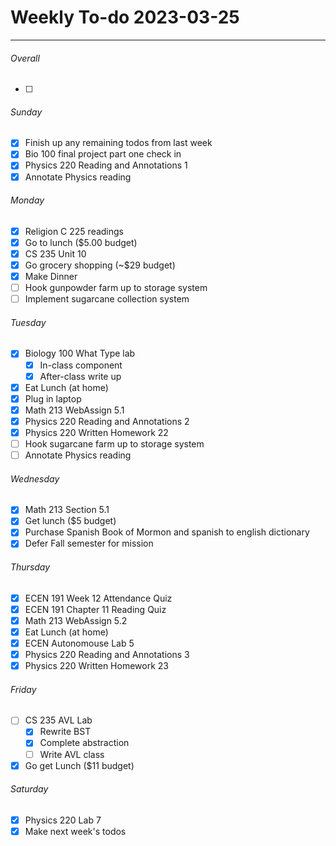 # Weekly To-do 2023-03-25

---

###### Overall
- [ ] 

###### Sunday
- [x] Finish up any remaining todos from last week
- [x] Bio 100 final project part one check in 
- [x] Physics 220 Reading and Annotations 1
- [x] Annotate Physics reading

###### Monday
- [x] Religion C 225 readings
- [x] Go to lunch ($5.00 budget)
- [x] CS 235 Unit 10
- [x] Go grocery shopping (~$29 budget)
- [x] Make Dinner
- [ ] Hook gunpowder farm up to storage system
- [ ] Implement sugarcane collection system

###### Tuesday
- [x] Biology 100 What Type lab
	- [x] In-class component
	- [x] After-class write up
- [x] Eat Lunch (at home)
- [x] Plug in laptop
- [x] Math 213 WebAssign 5.1
- [x] Physics 220 Reading and Annotations 2
- [x] Physics 220 Written Homework 22
- [ ] Hook sugarcane farm up to storage system
- [ ] Annotate Physics reading

###### Wednesday
- [x] Math 213 Section 5.1  
- [x] Get lunch ($5 budget)
- [x] Purchase Spanish Book of Mormon and spanish to english dictionary
- [x] Defer Fall semester for mission

###### Thursday
- [x] ECEN 191 Week 12 Attendance Quiz
- [x] ECEN 191 Chapter 11 Reading Quiz
- [x] Math 213 WebAssign 5.2
- [x] Eat Lunch (at home)
- [x] ECEN Autonomouse Lab 5
- [x] Physics 220 Reading and Annotations 3
- [x] Physics 220 Written Homework 23

###### Friday
- [ ] CS 235 AVL Lab
	- [x] Rewrite BST 
	- [x] Complete abstraction
	- [ ] Write AVL class
- [x] Go get Lunch ($11 budget)

###### Saturday
- [x] Physics 220 Lab 7
- [x] Make next week's todos 